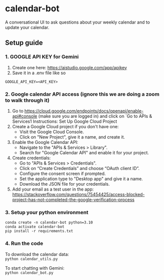 # calendar-bot
A conversational UI to ask questions about your weekly calendar and to update your calendar.

## Setup guide

### 1. GOOGLE API KEY for Gemini
1. Create one here: https://aistudio.google.com/app/apikey
2. Save it in a .env file like so
```
GOOGLE_API_KEY=<API_KEY>
```

### 2. Google calendar API access (ignore this we are doing a zoom to walk through it)
1. Go to https://cloud.google.com/endpoints/docs/openapi/enable-api#console (make sure you are logged in) and click on `Go to APIs & Services1
 Instructions: Set Up Google Cloud Project
2. Create a Google Cloud project if you don't have one:
    - Visit the Google Cloud Console.
    - Click on "New Project", give it a name, and create it.
3. Enable the Google Calendar API:
    - Navigate to the "APIs & Services > Library".
    - Search for "Google Calendar API" and enable it for your project.
4. Create credentials:
    - Go to "APIs & Services > Credentials".
    - Click on “Create Credentials” and choose “OAuth client ID”.
    - Configure the consent screen if prompted.
    - Set the application type to "Desktop app" and give it a name.
    - Download the JSON file for your credentials.
5. Add your email as a test user in the app: https://stackoverflow.com/questions/75454425/access-blocked-project-has-not-completed-the-google-verification-process
<!-- 2. Select your project linked to the Gemini credits. If you do not have a project, create a project:
    First go to the dropdown menu to select projects
    ![alt text](assets/google_cloud_select_project.png)
    ![alt text](assets/google_cloud_create_project2.png)
    Here is an example, with project `test-project`. No need to select an organization. Click create.
    ![alt text](assets/google_cloud_create_project3.png)
If you do have a project, select it.
3. Click on `+ ENABLE APIS AND SERVICES` near the top of the screen
    ![alt text](assets/Enable_API.png)
    ![alt text](assets/search_calendar.png)
4. Once you are on the Google Calendar API page for your project, you need to create credentials for that API
    Click MANAGE
    ![alt text](assets/google_calendar_api.png)
    Click CREDENTIALS and then + CREATE CREDENTIALS
    ![alt text](assets/credentials.png)
    Select OAuth client ID (required user to authenticate so that your app can access the google calendar user's data).
    For Application type, select Desktop app. Choose whatever name you want. Click create. Download the JSON in the popup menu. -->


### 3. Setup your python environment
`conda create -n calendar-bot python=3.10`  
`conda activate calendar-bot`  
`pip install -r requirements.txt`  


### 4. Run the code
To download the calendar data:  
`python calendar_utils.py`

To start chatting with Gemini:  
`python calendar_bot.py`




